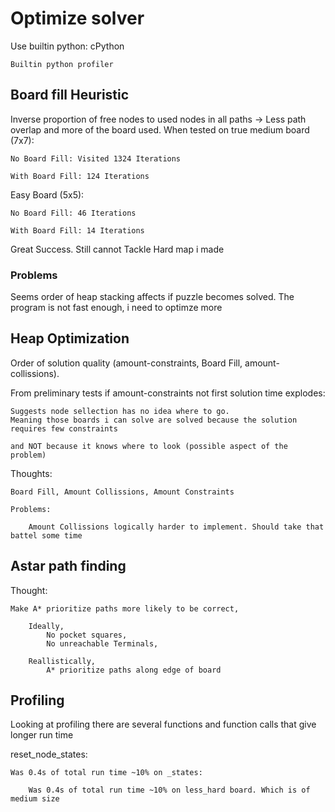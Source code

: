 # Optimize solver

Use builtin python: cPython     

    Builtin python profiler

## Board fill Heuristic
Inverse proportion of free nodes to used nodes in all paths -> Less path overlap and more of the board used.
When tested on true medium board (7x7):

    No Board Fill: Visited 1324 Iterations

    With Board Fill: 124 Iterations

Easy Board (5x5):

    No Board Fill: 46 Iterations

    With Board Fill: 14 Iterations

Great Success. Still cannot Tackle Hard map i made

### Problems

Seems order of heap stacking affects if puzzle becomes solved. The program is not fast enough, i need to optimze more   

## Heap Optimization
Order of solution quality (amount-constraints, Board Fill, amount-collissions).     

From preliminary tests if amount-constraints not first solution time explodes:  

    Suggests node sellection has no idea where to go.   
    Meaning those boards i can solve are solved because the solution requires few constraints   

    and NOT because it knows where to look (possible aspect of the problem)  

Thoughts:

    Board Fill, Amount Collissions, Amount Constraints

    Problems:

        Amount Collissions logically harder to implement. Should take that battel some time     

## Astar path finding

Thought:    

    Make A* prioritize paths more likely to be correct,     

        Ideally,    
            No pocket squares,  
            No unreachable Terminals,   

        Reallistically,     
            A* prioritize paths along edge of board     

## Profiling

Looking at profiling there are several functions and function calls that give longer run time   

reset_node_states:  

    Was 0.4s of total run time ~10% on _states:     

        Was 0.4s of total run time ~10% on less_hard board. Which is of medium size     
